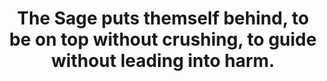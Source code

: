 ---
title: The Sage puts themself behind, to be on top without crushing, to guide without leading into harm.
tags: daoism opposites
---